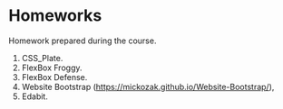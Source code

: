 # Homeworks

Homework prepared during the course.

1. CSS_Plate.
2. FlexBox Froggy.
3. FlexBox Defense.
4. Website Bootstrap (https://mickozak.github.io/Website-Bootstrap/),
5. Edabit.

